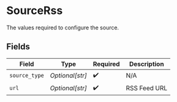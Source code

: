 # SourceRss

The values required to configure the source.


## Fields

| Field              | Type               | Required           | Description        |
| ------------------ | ------------------ | ------------------ | ------------------ |
| `source_type`      | *Optional[str]*    | :heavy_check_mark: | N/A                |
| `url`              | *Optional[str]*    | :heavy_check_mark: | RSS Feed URL       |